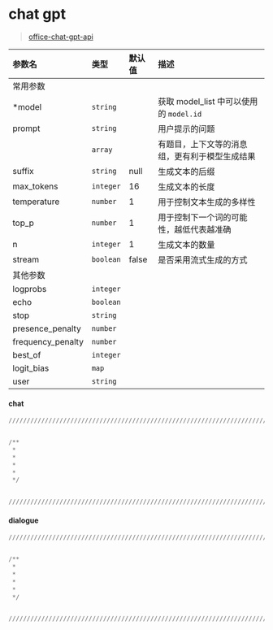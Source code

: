 # chat gpt

> [office-chat-gpt-api](https://platform.openai.com/docs/api-reference/completions/create)

| 参数名 | 类型 | 默认值 | 描述 |
| :--- | :--- | :--- | :--- |
| 常用参数 |
| *model | `string` | | 获取 model_list 中可以使用的 `model.id` |
| prompt | `string` | | 用户提示的问题 |
|        | `array` | |有题目，上下文等的消息组，更有利于模型生成结果 |
| suffix | `string` | null |  生成文本的后缀 |
| max_tokens | `integer` | 16 | 生成文本的长度 |
| temperature | `number` | 1 | 用于控制文本生成的多样性  |
| top_p | `number` | 1 | 用于控制下一个词的可能性，越低代表越准确 |
| n | `integer` | 1 | 生成文本的数量 |
| stream | `boolean` | false | 是否采用流式生成的方式 |
| 其他参数 |
| logprobs | `integer` | | |
| echo | `boolean` | | |
| stop | `string` | | |
| presence_penalty | `number` | | |
| frequency_penalty | `number` | | |
| best_of | `integer` | | |
| logit_bias | `map` | | |
| user | `string` | | |


#### chat

``` python
///////////////////////////////////////////////////////////////////////////////////////////////////////////////////////


/**
 * 
 * 
 * 
 * 
 */


///////////////////////////////////////////////////////////////////////////////////////////////////////////////////////
```


#### dialogue

``` python
///////////////////////////////////////////////////////////////////////////////////////////////////////////////////////


/**
 * 
 * 
 * 
 * 
 */


///////////////////////////////////////////////////////////////////////////////////////////////////////////////////////
```